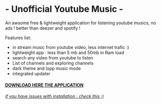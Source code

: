 # - Unofficial Youtube Music -
An awsome free & lightweight application for listening youtube musics, no ads ! better than deezer and spotify ! 

Features list:

 * in stream music from youtube video, less internet trafic :) 
 * lightweight app : less than 5 mb and 50mb in Ram load
 * search any video from youtube to listen
 * List of channels and exploring channels
 * dark theme and lopp music mode
 * integrated updater
 

#### [DOWNLOAD HERE THE APPLICATION](https://www.dropbox.com/s/axqr0bmd1ra3suq/YoutubeMusic.rar?dl=0)

###### [if you have issues with installation : check this :)]()


